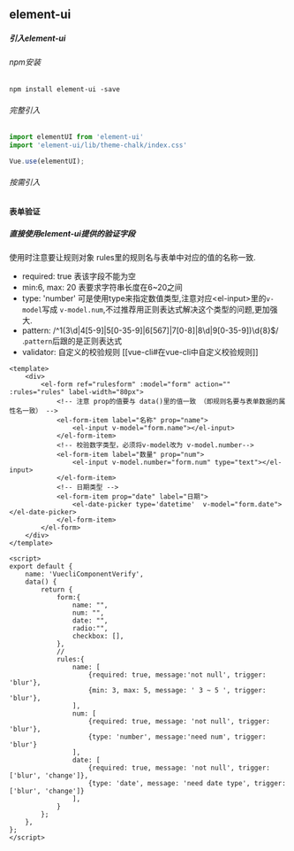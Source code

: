 ## element-ui

##### 引入element-ui

###### npm安装 

```
npm install element-ui -save
```

###### 完整引入

```js
import elementUI from 'element-ui'
import 'element-ui/lib/theme-chalk/index.css'

Vue.use(elementUI);
```

###### 按需引入





#### 表单验证

##### 直接使用element-ui提供的验证字段

使用时注意要让规则对象 rules里的规则名与表单中对应的值的名称一致.

- required: true  表该字段不能为空
- min:6, max: 20  表要求字符串长度在6~20之间
- type: 'number'  可是使用type来指定数值类型,注意对应\<el-input\>里的`v-model`写成 `v-model.num`,不过推荐用正则表达式解决这个类型的问题,更加强大.
- pattern: /^1(3\d|4[5-9]|5[0-35-9]|6[567]|7[0-8]|8\d|9[0-35-9])\d{8}$/  .`pattern`后跟的是正则表达式
- validator: 自定义的校验规则 [[vue-cli#在vue-cli中自定义校验规则]]

```vue
<template>
    <div> 
        <el-form ref="rulesform" :model="form" action="" :rules="rules" label-width="80px">
            <!-- 注意 prop的值要与 data()里的值一致 （即规则名要与表单数据的属性名一致） -->
            <el-form-item label="名称" prop="name">
                <el-input v-model="form.name"></el-input>
            </el-form-item>
            <!-- 校验数字类型，必须将v-model改为 v-model.number-->
            <el-form-item label="数量" prop="num">
                <el-input v-model.number="form.num" type="text"></el-input>
            </el-form-item>
            <!-- 日期类型 -->
            <el-form-item prop="date" label="日期">
                <el-date-picker type='datetime'  v-model="form.date"></el-date-picker>
            </el-form-item>
        </el-form>
    </div>
</template>

<script>
export default {
    name: 'VuecliComponentVerify',
    data() {
        return {
            form:{
                name: "",
                num: "",
                date: "",
                radio:"",
                checkbox: [],
            },
            //
            rules:{
                name: [
                    {required: true, message:'not null', trigger: 'blur'},
                    {min: 3, max: 5, message: ' 3 ~ 5 ', trigger: 'blur'},
                ],
                num: [
                    {required: true, message: 'not null', trigger: 'blur'},
                    {type: 'number', message:'need num', trigger: 'blur'}
                ],
                date: [
                    {required: true, message: 'not null', trigger: ['blur', 'change']},
                    {type: 'date', message: 'need date type', trigger: ['blur', 'change']}
                ],
            }
        };
    },
};
</script>
```
